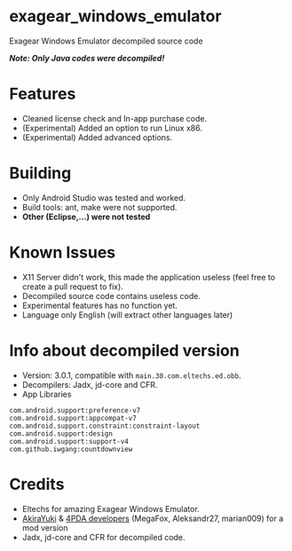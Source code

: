 # exagear_windows_emulator
Exagear Windows Emulator decompiled source code

***Note: Only Java codes were decompiled!***
<br>

# Features
- Cleaned license check and In-app purchase code. 
- (Experimental) Added an option to run Linux x86.
- (Experimental) Added advanced options.

# Building
- Only Android Studio was tested and worked.
- Build tools: ant, make were not supported.
- **Other (Eclipse,...) were not tested**

# Known Issues
- X11 Server didn't work, this made the application useless (feel free to create a pull request to fix).
- Decompiled source code contains useless code.
- Experimental features has no function yet.
- Language only English (will extract other languages later)

# Info about decompiled version
- Version: 3.0.1, compatible with `main.30.com.eltechs.ed.obb`.
- Decompilers: Jadx, jd-core and CFR.
- App Libraries
```
com.android.support:preference-v7
com.android.support:appcompat-v7
com.android.support.constraint:constraint-layout
com.android.support:design
com.android.support:support-v4
com.github.iwgang:countdownview
```

# Credits
- Eltechs for amazing Exagear Windows Emulator.
- [AkiraYuki](https://www.youtube.com/channel/UCS6lNcr6OwtB4RLNg38a06Q) & [4PDA developers](http://4pda.ru/forum/index.php?showtopic=804309) (MegaFox, Aleksandr27, marian009) for a mod version
- Jadx, jd-core and CFR for decompiled code.
